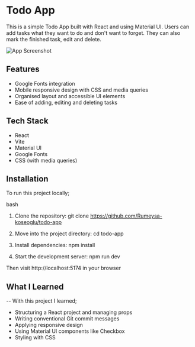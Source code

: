 # Todo App
 This is a simple Todo App built with React and using Material UI. Users can add tasks what they want to do and don't want to forget. They can also mark the finished task, edit and delete. 

 ![App Screenshot](./src/images/todo-app-screenshot.png)

 ## Features

 - Google Fonts integration
 - Mobile responsive design with CSS and media queries
 - Organised layout and accessible UI elements
 - Ease of adding, editing and deleting tasks

 ## Tech Stack

 - React
 - Vite
 - Material UI
 - Google Fonts
 - CSS (with media queries)

 ## Installation 
 To run this project locally;

 bash
 1. Clone the repository:
 git clone https://github.com/Rumeysa-koseoglu/todo-app

 2. Move into the project directory:
 cd todo-app

 3. Install dependencies:
 npm install

 4. Start the development server:
 npm run dev

 Then visit http://localhost:5174 in your browser 
 

 ## What I Learned 
 -- With this project I learned;

 - Structuring a React project and managing props
 - Writing conventional Git commit messages
 - Applying responsive design
 - Using Material UI components like Checkbox
 - Styling with CSS